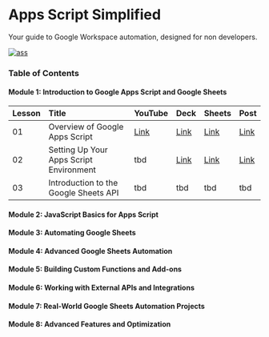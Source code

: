 # Apps Script Simplified 
Your guide to Google Workspace automation, designed for non developers.

[![ass](https://github.com/user-attachments/assets/1ebcec74-efe4-4af9-90b8-bb96e6d4b67b)](https://www.onescript.work/2024/12/apps-script-simplified.html)


### Table of Contents

#### Module 1: Introduction to Google Apps Script and Google Sheets

| Lesson | Title | YouTube | Deck | Sheets | Post |
|:---|:------------|:----|:----|:----|:----|
|01| Overview of Google Apps Script | [Link](https://youtu.be/mWicOLDfvSY) | [Link](https://bit.ly/4gppCRU) | [Link](https://bit.ly/3PcE7fZ) | [Link](https://bit.ly/3ZPL37M)  |
|02| Setting Up Your Apps Script Environment | tbd | [Link](https://bit.ly/4gSSnpN) | [Link](https://bit.ly/4iNzJBz) | [Link](https://bit.ly/41Jn50u)  |
|03| Introduction to the Google Sheets API | tbd | tbd | tbd | tbd  |

#### Module 2: JavaScript Basics for Apps Script

#### Module 3: Automating Google Sheets

#### Module 4: Advanced Google Sheets Automation

#### Module 5: Building Custom Functions and Add-ons

#### Module 6: Working with External APIs and Integrations

#### Module 7: Real-World Google Sheets Automation Projects

#### Module 8: Advanced Features and Optimization
